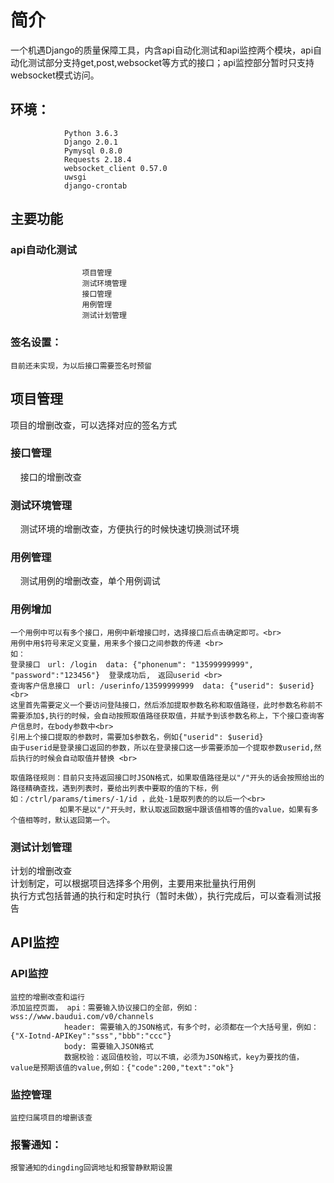 # 简介
一个机遇Django的质量保障工具，内含api自动化测试和api监控两个模块，api自动化测试部分支持get,post,websocket等方式的接口；api监控部分暂时只支持websocket模式访问。
## 环境：
                Python 3.6.3
                Django 2.0.1
                Pymysql 0.8.0
                Requests 2.18.4
                websocket_client 0.57.0
                uwsgi
                django-crontab
## 主要功能
### api自动化测试

                    项目管理
                    测试环境管理
                    接口管理
                    用例管理
                    测试计划管理
### 签名设置：
    目前还未实现，为以后接口需要签名时预留       
		 
## 项目管理
  项目的增删改查，可以选择对应的签名方式
		 
### 接口管理
     接口的增删改查
     
### 测试环境管理
     测试环境的增删改查，方便执行的时候快速切换测试环境
		 
### 用例管理
     测试用例的增删改查，单个用例调试
		 
### 用例增加
    一个用例中可以有多个接口，用例中新增接口时，选择接口后点击确定即可。<br>
    用例中用$符号来定义变量，用来多个接口之间参数的传递 <br>
    如：
    登录接口　url: /login  data: {"phonenum": "13599999999", "password":"123456"}  登录成功后,　返回userid <br>
	查询客户信息接口　url: /userinfo/13599999999  data: {"userid": $userid} <br>
    这里首先需要定义一个要访问登陆接口，然后添加提取参数名称和取值路径，此时参数名称前不需要添加$,执行的时候，会自动按照取值路径获取值，并赋予到该参数名称上，下个接口查询客户信息时，在body参数中<br>
    引用上个接口提取的参数时，需要加$参数名，例如{"userid": $userid}
    由于userid是登录接口返回的参数，所以在登录接口这一步需要添加一个提取参数userid,然后执行的时候会自动取值并替换 <br>
    
    取值路径规则：目前只支持返回接口时JSON格式，如果取值路径是以"/"开头的话会按照给出的路径精确查找，遇到列表时，要给出列表中要取的值的下标，例如：/ctrl/params/timers/-1/id ，此处-1是取列表的的以后一个<br>
               如果不是以"/"开头时，默认取返回数据中跟该值相等的值的value，如果有多个值相等时，默认返回第一个。
### 测试计划管理
计划的增删改查<br>
计划制定，可以根据项目选择多个用例，主要用来批量执行用例<br>
执行方式包括普通的执行和定时执行（暂时未做），执行完成后，可以查看测试报告 <br>

## API监控
### API监控
    监控的增删改查和运行
    添加监控页面， api：需要输入协议接口的全部，例如：wss://www.baudui.com/v0/channels
                header: 需要输入的JSON格式，有多个时，必须都在一个大括号里，例如：{"X-Iotnd-APIKey":"sss","bbb":"ccc"}
                body: 需要输入JSON格式
                数据校验：返回值校验，可以不填，必须为JSON格式，key为要找的值，value是预期该值的value,例如：{"code":200,"text":"ok"}

### 监控管理
    监控归属项目的增删该查
    
### 报警通知：
    报警通知的dingding回调地址和报警静默期设置